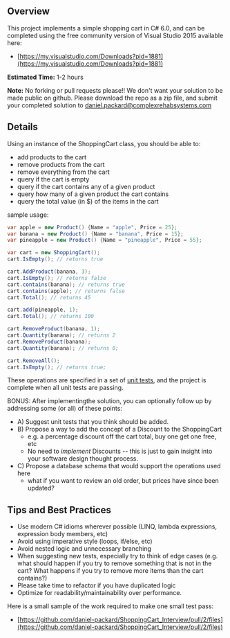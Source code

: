 ## Overview
This project implements a simple shopping cart in C# 6.0, and can be completed 
using the free community version of Visual Studio 2015 available here: 
* [https://my.visualstudio.com/Downloads?pid=1881](https://my.visualstudio.com/Downloads?pid=1881) 

**Estimated Time:** 1-2 hours

**Note:** No forking or pull requests please!! We don't want your solution to be made public on github. Please download the repo as a zip file, and submit your completed solution to daniel.packard@complexrehabsystems.com


## Details
Using an instance of the ShoppingCart class, you should be able to:
* add products to the cart
* remove products from the cart
* remove everything from the cart
* query if the cart is empty
* query if the cart contains any of a given product
* query how many of a given product the cart contains
* query the total value (in $) of the items in the cart

sample usage:
``` c#
var apple = new Product() {Name = "apple", Price = 25};
var banana = new Product() {Name = "banana", Price = 15};
var pineapple = new Product() {Name = "pineapple", Price = 55};

var cart = new ShoppingCart();
cart.IsEmpty(); // returns true

cart.AddProduct(banana, 3);
cart.IsEmpty(); // returns false
cart.contains(banana); // returns true
cart.contains(apple); // returns false
cart.Total(); // returns 45

cart.add(pineapple, 1);
cart.Total(); // returns 100

cart.RemoveProduct(banana, 1);
cart.Quantity(banana); // returns 2
cart.RemoveProduct(banana);
cart.Quantity(banana); // returns 0;

cart.RemoveAll();
cart.IsEmpty(); // returns true;

```

These operations are specified in a set of [unit tests](https://github.com/daniel-packard/ShoppingCart_Interview/blob/master/ShoppingCart_Interview/Test/When_adding_and_removing_items_to_a_shopping_cart.cs), and the project is complete when all unit tests are passing.

BONUS: After implementingthe solution, you can optionally follow up by addressing some (or all) of these points:
- A) Suggest unit tests that you think should be added.
- B) Propose a way to add the concept of a Discount to the ShoppingCart 
  - e.g. a percentage discount off the cart total, buy one get one free, etc
  - No need to _implement_ Discounts -- this is just to gain insight into your software design thought process.
- C) Propose a database schema that would support the operations used here
  - what if you want to review an old order, but prices have since been updated?

## Tips and Best Practices

* Use modern C# idioms wherever possible (LINQ, lambda expressions, expression body members, etc)
* Avoid using imperative style (loops, if/else, etc)
* Avoid nested logic and unnecessary branching
* When suggesting new tests, especially try to think of edge cases (e.g. what should happen if you try to remove something that is not in the cart? What happens if you try to remove more items than the cart contains?)
* Please take time to refactor if you have duplicated logic
* Optimize for readability/maintainability over performance.

Here is a small sample of the work required to make one small test pass:
* [https://github.com/daniel-packard/ShoppingCart_Interview/pull/2/files](https://github.com/daniel-packard/ShoppingCart_Interview/pull/2/files)
